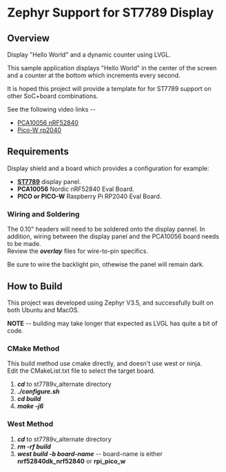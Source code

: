 # Zephyr Support for ST7789 Display

## Overview
Display "Hello World" and a dynamic counter using LVGL.  

This sample application displays "Hello World" in the center of the screen
and a counter at the bottom which increments every second. 

It is hoped this project will provide a template for for ST7789 support on other SoC+board combinations.

See the following video links --
* [PCA10056 nRF52840](https://studio.youtube.com/video/sml6Ic_K4g4) 
* [Pico-W rp2040](https://youtu.be/FVRU7HFSb6Y)

## Requirements

Display shield and a board which provides a configuration
for example:

* [**ST7789**](https://www.aliexpress.us/item/3256805850192151.html) display panel.
* **PCA10056** Nordic nRF52840 Eval Board.
* **PICO or PICO-W** Raspberry Pi RP2040 Eval Board.

### Wiring and Soldering
The 0.10" headers will need to be soldered onto the display pannel. In addition, wiring between the display panel and the PCA10056 board needs to be made.  
Review the ***overlay*** files for wire-to-pin specifics.

Be sure to wire the backlight pin, othewise the panel will remain dark.

## How to Build
This project was developed using Zephyr V3.5, and successfully built on both Ubuntu and MacOS.  

**NOTE** -- building may take longer that expected as LVGL has quite a bit of code.

### CMake Method
This build method use cmake directly, and doesn't use west or ninja.  
Edit the CMakeList.txt file to select the target board.
1) ***cd*** to st7789v_alternate directory
2) ***./configure.sh***
3) ***cd build***
4) ***make -j6***

### West Method
1) ***cd*** to st7789v_alternate directory
2) ***rm -rf build***
3) ***west build -b board-name***  -- board-name is either **nrf52840dk_nrf52840** or **rpi_pico_w**
